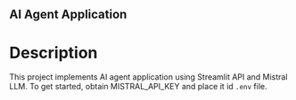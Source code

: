 ## AI Agent Application 
# Description
This project implements AI agent application using Streamlit API and Mistral LLM. 
To get started, obtain MISTRAL_API_KEY and place it id `.env` file.


